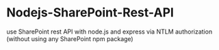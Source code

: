 # Nodejs-SharePoint-Rest-API
use SharePoint rest API with node.js and express via NTLM authorization (without using any SharePoint npm package)
